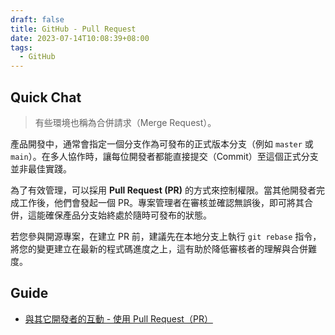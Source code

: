 ```yaml
---
draft: false
title: GitHub - Pull Request
date: 2023-07-14T10:08:39+08:00
tags:
  - GitHub
---
```


## Quick Chat

> 有些環境也稱為合併請求（Merge Request）。

產品開發中，通常會指定一個分支作為可發布的正式版本分支（例如 `master` 或 `main`）。在多人協作時，讓每位開發者都能直接提交（Commit）至這個正式分支並非最佳實踐。

為了有效管理，可以採用 **Pull Request (PR)** 的方式來控制權限。當其他開發者完成工作後，他們會發起一個 PR。專案管理者在審核並確認無誤後，即可將其合併，這能確保產品分支始終處於隨時可發布的狀態。

若您參與開源專案，在建立 PR 前，建議先在本地分支上執行 `git rebase` 指令，將您的變更建立在最新的程式碼進度之上，這有助於降低審核者的理解與合併難度。

## Guide

- [與其它開發者的互動 - 使用 Pull Request（PR）](https://gitbook.tw/chapters/github/pull-request)